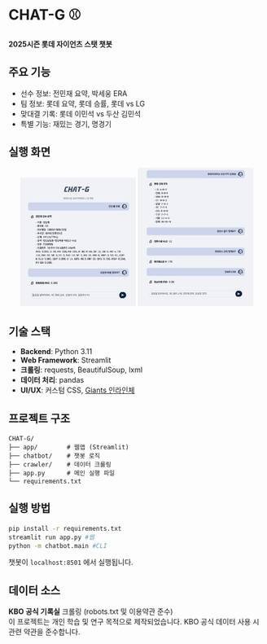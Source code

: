 # CHAT-G ⚾
**2025시즌 롯데 자이언츠 스탯 챗봇**

## 주요 기능

- 선수 정보: 전민재 요약, 박세웅 ERA
- 팀 정보: 롯데 요약, 롯데 승률, 롯데 vs LG
- 맞대결 기록: 롯데 이민석 vs 두산 김민석
- 특별 기능: 재밌는 경기, 명경기

## 실행 화면
<p align="center">
  <img src="assets/example1.png" width="45%">
  <img src="assets/example2.png" width="45%">
</p>

## 기술 스택
- **Backend**: Python 3.11
- **Web Framework**: Streamlit
- **크롤링**: requests, BeautifulSoup, lxml
- **데이터 처리**: pandas
- **UI/UX**: 커스텀 CSS, [Giants 인라인체](https://github.com/fonts-archive/GiantsInline.git)
## 프로젝트 구조

```
CHAT-G/
├── app/        # 웹앱 (Streamlit)
├── chatbot/    # 챗봇 로직
├── crawler/    # 데이터 크롤링
├── app.py      # 메인 실행 파일
└── requirements.txt

```

## 실행 방법

```bash
pip install -r requirements.txt
streamlit run app.py #웹 
python -m chatbot.main #CLI 
```
챗봇이 `localhost:8501` 에서 실행됩니다.

## 데이터 소스

**KBO 공식 기록실** 크롤링 (robots.txt 및 이용약관 준수)  
이 프로젝트는 개인 학습 및 연구 목적으로 제작되었습니다.
KBO 공식 데이터 사용 시 관련 약관을 준수합니다.